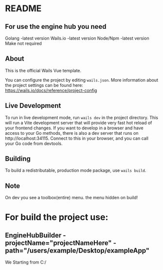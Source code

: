 # README

## For use the engine hub you need
Golang -latest version
Wails.io -latest version
Node/Npm -latest version
Make not required

## About

This is the official Wails Vue template.

You can configure the project by editing `wails.json`. More information about the project settings can be found
here: https://wails.io/docs/reference/project-config

## Live Development

To run in live development mode, run `wails dev` in the project directory. This will run a Vite development
server that will provide very fast hot reload of your frontend changes. If you want to develop in a browser
and have access to your Go methods, there is also a dev server that runs on http://localhost:34115. Connect
to this in your browser, and you can call your Go code from devtools.

## Building

To build a redistributable, production mode package, use `wails build`.

## Note

On dev you see a toolbox(entire) menu. the menu hidden on build!

# For build the project use:

## EngineHubBuilder -projectName="projectNameHere" -path="/users/example/Desktop/exampleApp" 
We Starting from C:/